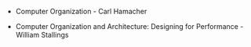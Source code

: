 * Computer Organization - Carl Hamacher 

* Computer Organization and Architecture: Designing for Performance - William Stallings 

